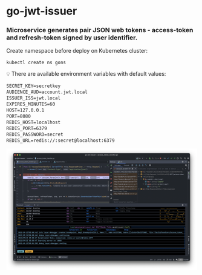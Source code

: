 # go-jwt-issuer

### Microservice generates pair JSON web tokens - access-token and refresh-token signed by user identifier.

Create namespace before deploy on Kubernetes cluster:
```
kubectl create ns gons
```

💡 There are available environment variables with default values:
```
SECRET_KEY=secretkey
AUDIENCE_AUD=account.jwt.local
ISSUER_ISS=jwt.local
EXPIRES_MINUTES=60
HOST=127.0.0.1
PORT=8080
REDIS_HOST=localhost
REDIS_PORT=6379
REDIS_PASSWORD=secret
REDIS_URL=redis://:secret@localhost:6379
```

![Debugging an application](social_preview.png)
